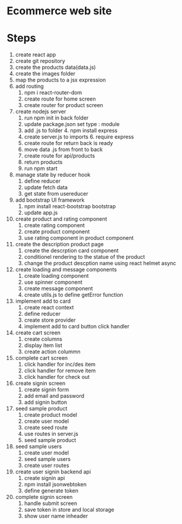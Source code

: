 # Ecommerce web site

# Steps

1. create react app
2. create git repository
3. create the products data(data.js)
4. create the images folder
5. map the products to a jsx expression
6. add routing
   1. npm i react-router-dom
   2. create route for home screen
   3. create router for product screen
7. create nodejs server
   1. run npm init in back folder
   2. update package.json set type : module
   3. add .js to folder 4. npm install express
   4. create server.js to imports 6. require express
   5. create route for return back is ready
   6. move data .js from front to back
   7. create route for api/products
   8. return products
   9. run npm start
8. manage state by reducer hook
   1. define reducer
   2. update fetch data
   3. get state from usereducer
9. add bootstrap UI framework
   1. npm install react-bootstrap bootstrap
   2. update app.js
10. create product and rating component
    1. create rating component
    2. create product component
    3. use rating component in product component
11. create the description product page
    1. create the descrption card component
    2. conditionel rendering to the statue of the product
    3. change the product descption name using react helmet async
12. create loading and message components
    1. create loading component
    2. use spinner component
    3. create message component
    4. create utils.js to define getError function
13. implement add to card
    1. create react context
    2. define reducer
    3. create store provider
    4. implement add to card button click handler
14. create cart screen
    1. create columns
    2. display item list
    3. create action colummn
15. complete cart screen
    1. click handler for inc/des item
    2. click handler for remove item
    3. click handler for check out
16. create signin screen
    1. create signin form
    2. add email and password
    3. add signin button
17. seed sample product
    1. create product model
    2. create user model
    3. create seed route
    4. use routes in server.js
    5. seed sample product
18. seed sample users
    1. create user model
    2. seed sample users
    3. create user routes
19. create user signin backend api
    1. create signin api
    2. npm install jsonwebtoken
    3. define generate token
20. complete signin screen
    1. handle submit screen
    2. save token in store and local storage
    3. show user name inheader
